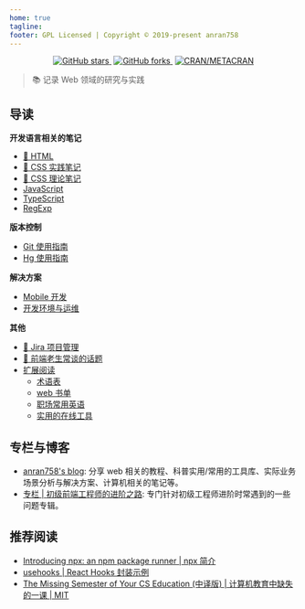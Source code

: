 ```yaml
---
home: true
tagline:
footer: GPL Licensed | Copyright © 2019-present anran758
---
```


<p align="center">
  <a style="margin-right: 4px" href="https://github.com/anran758/Front-End-Lab/stargazers">
    <img alt="GitHub stars" src="https://img.shields.io/github/stars/anran758/Front-End-Lab.svg?style=flat-square">
  </a>
  <a style="margin-right: 4px" href="https://github.com/anran758/Front-End-Lab/network">
    <img alt="GitHub forks" src="https://img.shields.io/github/forks/anran758/Front-End-Lab.svg?style=flat-square">
  </a>
  <a href="https://github.com/anran758/Front-End-Lab">
    <img alt="CRAN/METACRAN" src="https://img.shields.io/cran/l/devtools.svg?style=flat-square">
  </a>
</p>

> :books: 记录 Web 领域的研究与实践

## 导读

**开发语言相关的笔记**

- [:memo: HTML](./develop/html/README.md)
- [:truck: CSS 实践笔记](./develop/css/README.md)
- [:construction: CSS 理论笔记](./develop/css/theory.md)
- [JavaScript](./develop/javascript/README.md)
- [TypeScript](./develop/javascript/typescript.md)
- [RegExp](./REGEXP)

**版本控制**

- [Git 使用指南](./git)
- [Hg 使用指南](./hg)

**解决方案**

- [Mobile 开发](./develop/mobile/README.md)
- [开发环境与运维](./operations/README.md)

**其他**

- [:art: Jira 项目管理](./jira)
- [:art: 前端老生常谈的话题](./topic/README.md)
- [扩展阅读](./further)
  - [术语表](./further/glossary.md)
  - [web 书单](./further/booklist.md)
  - [职场常用英语](./further/en.md)
  - [实用的在线工具](./further/booklist.md)

## 专栏与博客

- [anran758's blog](https://anran758.github.io/blog/): 分享 web 相关的教程、科普实用/常用的工具库、实际业务场景分析与解决方案、计算机相关的笔记等。
- [专栏 | 初级前端工程师的进阶之路](https://zhuanlan.zhihu.com/c_1147180666474176512): 专门针对初级工程师进阶时常遇到的一些问题专辑。

## 推荐阅读

- [Introducing npx: an npm package runner | npx 简介](https://medium.com/@maybekatz/introducing-npx-an-npm-package-runner-55f7d4bd282b)
- [usehooks | React Hooks 封装示例](https://usehooks.com/)
- [The Missing Semester of Your CS Education (中译版) | 计算机教育中缺失的一课 | MIT](https://missing-semester-cn.github.io/)
